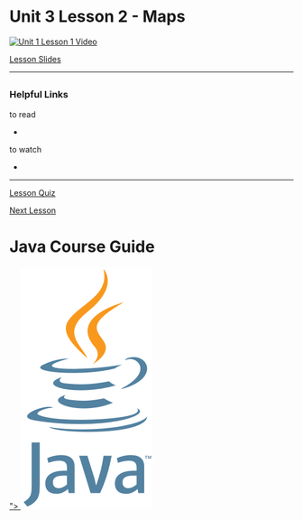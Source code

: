 # Unit 3 Lesson 2 - Maps

[![Unit 1 Lesson 1 Video](video.png)]()

[Lesson Slides]()

---
## 

### Helpful Links

to read

- []()

to watch

- []()

---

[Lesson Quiz]()

[Next Lesson]()

# Java Course Guide

<a href="https://github.com/Kevin-Lago/Java-Course-Guide#java-course-guide">">
	<img src="../../java_logo.png" />
</a>


